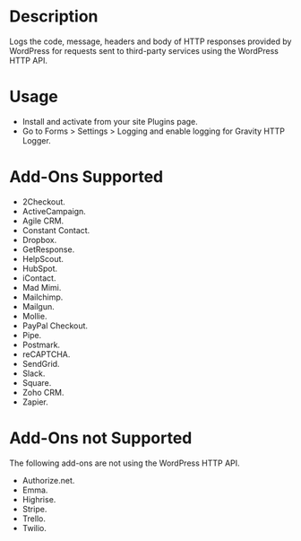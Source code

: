 # Description

Logs the code, message, headers and body of HTTP responses provided by WordPress for requests sent to third-party services using the WordPress HTTP API.

# Usage

- Install and activate from your site Plugins page.
- Go to Forms > Settings > Logging and enable logging for Gravity HTTP Logger.

# Add-Ons Supported

* 2Checkout.
* ActiveCampaign.
* Agile CRM.
* Constant Contact.
* Dropbox.
* GetResponse.
* HelpScout.
* HubSpot.
* iContact.
* Mad Mimi.
* Mailchimp.
* Mailgun.
* Mollie.
* PayPal Checkout.
* Pipe.
* Postmark.
* reCAPTCHA.
* SendGrid.
* Slack.
* Square.
* Zoho CRM.
* Zapier.

# Add-Ons **not** Supported

The following add-ons are not using the WordPress HTTP API.

* Authorize.net.
* Emma.
* Highrise.
* Stripe.
* Trello.
* Twilio.